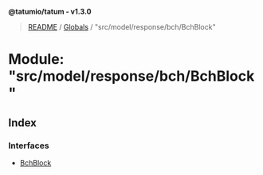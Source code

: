 **@tatumio/tatum - v1.3.0**

> [README](../README.md) / [Globals](../globals.md) / "src/model/response/bch/BchBlock"

# Module: "src/model/response/bch/BchBlock"

## Index

### Interfaces

* [BchBlock](../interfaces/_src_model_response_bch_bchblock_.bchblock.md)

